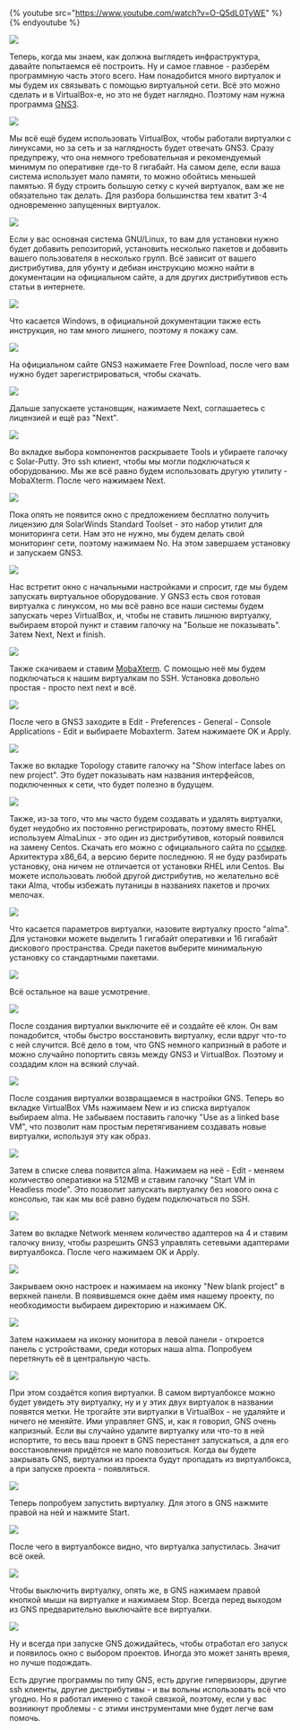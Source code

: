 {% youtube src="https://www.youtube.com/watch?v=O-Q5dL0TyWE" %}{% endyoutube %}

![](images/02/gns3.png)

Теперь, когда мы знаем, как должна выглядеть инфраструктура, давайте попытаемся её построить. Ну и самое главное - разберём программную часть этого всего. Нам понадобится много виртуалок и мы будем их связывать с помощью виртуальной сети. Всё это можно сделать и в VirtualBox-е, но это не будет наглядно. Поэтому нам нужна программа [GNS3](https://www.gns3.com/).

![](images/02/gns31.png)

Мы всё ещё будем использовать VirtualBox, чтобы работали виртуалки с линуксами, но за сеть и за наглядность будет отвечать GNS3. Сразу предупрежу, что она немного требовательная и рекомендуемый минимум по оперативке где-то 8 гигабайт. На самом деле, если ваша система использует мало памяти, то можно обойтись меньшей памятью. Я буду строить большую сетку с кучей виртуалок, вам же не обязательно так делать. Для разбора большинства тем хватит 3-4 одновременно запущенных виртуалок.

![](images/02/gns3linux.png)

Если у вас основная система GNU/Linux, то вам для установки нужно будет добавить репозиторий, установить несколько пакетов и добавить вашего пользователя в несколько групп. Всё зависит от вашего дистрибутива, для убунту и дебиан инструкцию можно найти в документации на официальном сайте, а для других дистрибутивов есть статьи в интернете.

![](images/02/gns3windows.png)

Что касается Windows, в официальной документации также есть инструкция, но там много лишнего, поэтому я покажу сам. 

![](images/02/windows1.png)

На официальном сайте GNS3 нажимаете Free Download, после чего вам нужно будет зарегистрироваться, чтобы скачать. 

![](images/02/windows2.png)

Дальше запускаете установщик, нажимаете Next, соглашаетесь с лицензией и ещё раз "Next".

![](images/02/windows3.png)

Во вкладке выбора компонентов раскрываете Tools и убираете галочку с Solar-Putty. Это ssh клиент, чтобы мы могли подключаться к оборудованию. Мы же всё равно будем использовать другую утилиту - MobaXterm. После чего нажимаем Next.

![](images/02/windows4.png)

Пока опять не появится окно с предложением бесплатно получить лицензию для SolarWinds Standard Toolset - это набор утилит для мониторинга сети. Нам это не нужно, мы будем делать свой мониторинг сети, поэтому нажимаем No. На этом завершаем установку и запускаем GNS3.

![](images/02/windows5.png)

Нас встретит окно с начальными настройками и спросит, где мы будем запускать виртуальное оборудование. У GNS3 есть своя готовая виртуалка с линуксом, но мы всё равно все наши системы будем запускать через VirtualBox, и, чтобы не ставить лишнюю виртуалку, выбираем второй пункт и ставим галочку на "Больше не показывать". Затем Next, Next и finish.

![](images/02/mobaxterm.png)

Также скачиваем и ставим [MobaXterm](https://mobaxterm.mobatek.net/). С помощью неё мы будем подключаться к нашим виртуалкам по SSH. Установка довольно простая - просто next next и всё.

![](images/02/mobaxterm2.png)

После чего в GNS3 заходите в Edit - Preferences - General - Console Applications - Edit и выбираете Mobaxterm. Затем нажимаете OK и Apply.

![](images/02/gns32.png)

Также во вкладке Topology ставите галочку на "Show interface labes on new project". Это будет показывать нам названия интерфейсов, подключенных к сети, что будет полезно в будущем.

![](images/02/alma.png)

Также, из-за того, что мы часто будем создавать и удалять виртуалки, будет неудобно их постоянно регистрировать, поэтому вместо RHEL используем AlmaLinux - это один из дистрибутивов, который появился на замену Centos. Скачать его можно с официального сайта по [ссылке](https://almalinux.org/). Архитектура x86_64, а версию берите последнюю. Я не буду разбирать установку, она ничем не отличается от установки RHEL или Centos. Вы можете использовать любой другой дистрибутив, но желательно всё таки Alma, чтобы избежать путаницы в названиях пакетов и прочих мелочах.

![](images/02/alma2.png)

Что касается параметров виртуалки, назовите виртуалку просто "alma". Для установки можете выделить 1 гигабайт оперативки и 16 гигабайт дискового пространства. Среди пакетов выберите минимальную установку со стандартными пакетами.

![](images/02/alma3.png)

Всё остальное на ваше усмотрение. 

![](images/02/alma4.png)

После создания виртуалки выключите её и создайте её клон. Он вам понадобится, чтобы быстро восстановить виртуалку, если вдруг что-то с ней случится. Всё дело в том, что GNS немного капризный в работе и можно случайно попортить связь между GNS3 и VirtualBox. Поэтому и создадим клон на всякий случай.

![](images/02/gns33.png)

После создания виртуалки возвращаемся в настройки GNS. Теперь во вкладке VirtualBox VMs нажимаем New и из списка виртуалок выбираем alma. Не забываем поставить галочку "Use as a linked base VM", что позволит нам простым перетягиванием создавать новые виртуалки, используя эту как образ.

![](images/02/gns34.png)

Затем в списке слева появится alma. Нажимаем на неё - Edit - меняем количество оперативки на 512MB и ставим галочку "Start VM in Headless mode". Это позволит запускать виртуалку без нового окна с консолью, так как мы всё равно будем подключаться по SSH.

![](images/02/gns35.png)

Затем во вкладке Network меняем количество адаптеров на 4 и ставим галочку внизу, чтобы разрешить GNS3 управлять сетевыми адаптерами виртуалбокса. После чего нажимаем OK и Apply.

![](images/02/gns36.png)

Закрываем окно настроек и нажимаем на иконку "New blank project" в верхней панели. В появившемся окне даём имя нашему проекту, по необходимости выбираем директорию и нажимаем OK. 

![](images/02/gns37.png)

Затем нажимаем на иконку монитора в левой панели - откроется панель с устройствами, среди которых наша alma. Попробуем перетянуть её в центральную часть. 

![](images/02/gns38.png)

При этом создаётся копия виртуалки. В самом виртуалбоксе можно будет увидеть эту виртуалку, ну и у этих двух виртуалок в названии появятся метки. Не трогайте эти виртуалки в VirtualBox - не удаляйте и ничего не меняйте. Ими управляет GNS, и, как я говорил, GNS очень капризный. Если вы случайно удалите виртуалку или что-то в ней испортите, то весь ваш проект в GNS перестанет запускаться, а для его восстановления придётся не мало повозиться. Когда вы будете закрывать GNS, виртуалки из проекта будут пропадать из виртуалбокса, а при запуске проекта - появляться. 

![](images/02/gns39.png)

Теперь попробуем запустить виртуалку. Для этого в GNS нажмите правой на ней и нажмите Start.

![](images/02/gns310.png)

После чего в виртуалбоксе видно, что виртуалка запустилась. Значит всё окей.

![](images/02/gns311.png)

Чтобы выключить виртуалку, опять же, в GNS нажимаем правой кнопкой мыши на виртуалке и нажимаем Stop. Всегда перед выходом из GNS предварительно выключайте все виртуалки.

![](images/02/gns312.png)

Ну и всегда при запуске GNS дожидайтесь, чтобы отработал его запуск и появилось окно с выбором проектов. Иногда это может занять время, но лучше подождать.

Есть другие программы по типу GNS, есть другие гипервизоры, другие ssh клиенты, другие дистрибутивы - и вы вольны использовать всё что угодно. Но я работал именно с такой связкой, поэтому, если у вас возникнут проблемы - с этими инструментами мне будет легче вам помочь. 